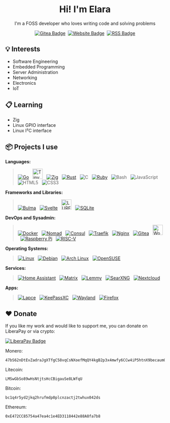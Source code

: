 <h1 align="center">Hi! I'm Elara</h3>
<p align="center">I'm a FOSS developer who loves writing code and solving problems</p>

<p align="center">
  <a href="https://gitea.elara.ws/Elara6331"><img alt="Gitea Badge" src="https://img.shields.io/badge/gitea-609926?logo=gitea&logoColor=white&style=for-the-badge"></a>&nbsp;
  <a href="https://www.elara.ws"><img alt="Website Badge" src="https://img.shields.io/badge/Website-blue?style=for-the-badge"></a>&nbsp;
  <a href="https://www.elara.ws/articles/index.xml"><img alt="RSS Badge" src="https://img.shields.io/badge/RSS-orange?style=for-the-badge&logo=rss&logoColor=white"></a>
</p>


## 💡 Interests

- Software Engineering
- Embedded Programming
- Server Administration
- Networking
- Electronics
- IoT

## 📋 Learning

- Zig
- Linux GPIO interface
- Linux I²C interface

## 📦 Projects I use

**Languages:**

> [![Go](https://api.iconify.design/devicon/go.svg?height=32 "Go")](https://go.dev/) &nbsp;
[<img src="https://tinygo.org/images/tinygo-logo.png" alt="TinyGo" title="TinyGo" height=32>](https://tinygo.org/) &nbsp;
[![Zig](https://api.iconify.design/devicon/zig.svg?color=white&height=32 "Zig")](https://ziglang.org) &nbsp;
[![Rust](https://api.iconify.design/skill-icons/rust.svg?color=white&height=32 "Rust")](https://www.rust-lang.org/) &nbsp;
![C](https://api.iconify.design/devicon/c.svg?color=white&height=32 "C") &nbsp;
[![Ruby](https://api.iconify.design/logos/ruby.svg?height=32 "Ruby")](https://www.ruby-lang.org/en/) &nbsp;
![Bash](https://api.iconify.design/skill-icons/bash-dark.svg?color=white&height=32 "Bash") &nbsp;
![JavaScript](https://api.iconify.design/logos/javascript.svg?height=32 "JavaScript") &nbsp;
![HTML5](https://api.iconify.design/skill-icons/html.svg?height=32 "HTML") &nbsp;
![CSS3](https://api.iconify.design/skill-icons/css.svg?height=32 "CSS") &nbsp;

**Frameworks and Libraries:**


> [![Bulma](https://api.iconify.design/logos/bulma.svg?height=32 "Bulma")](https://bulma.io/) &nbsp;
[![Svelte](https://api.iconify.design/devicon/svelte.svg?height=32 "Svelte")](https://svelte.dev/) &nbsp;
[<img src="https://lure.sh/lure-no-text.svg" alt="LURE" title="LURE" height=32>](https://lure.sh) &nbsp;
[![SQLite](https://api.iconify.design/devicon/sqlite.svg?height=32 "SQLite")](https://www.sqlite.org/) &nbsp;

**DevOps and Sysadmin:**

> [![Docker](https://api.iconify.design/logos/docker-icon.svg?height=32 "Docker")](https://www.docker.com/) &nbsp;
[![Nomad](https://api.iconify.design/devicon/nomad.svg?height=32 "Nomad")](https://nomadproject.io/) &nbsp;
[![Consul](https://api.iconify.design/devicon/consul.svg?height=32 "Consul")](https://consul.io) &nbsp;
[![Traefik](https://api.iconify.design/devicon/traefikproxy.svg?height=32 "Traefik Proxy")](https://traefik.io/traefik) &nbsp;
[![Nginx](https://api.iconify.design/logos/nginx.svg?height=32 "Nginx")](https://nginx.org/) &nbsp;
[![Gitea](https://api.iconify.design/simple-icons/gitea.svg?color=%23609926&height=32 "Gitea")](https://gitea.elara.ws/) &nbsp;
[<img src="https://api.minio.elara.ws/adl/woodpecker-ci.png" alt="Woodpecker CI" title="Woodpecker CI" height=32>](https://woodpecker-ci.org/) &nbsp;
[![Raspberry Pi](https://api.iconify.design/logos/raspberry-pi.svg?height=32 "Raspberry Pi")](https://www.raspberrypi.com/) &nbsp;
[![RISC-V](https://api.iconify.design/simple-icons/riscv.svg?height=32&color=%23E09A19 "RISC-V")](https://riscv.org/) &nbsp;

**Operating Systems:**

> [![Linux](https://api.iconify.design/flat-color-icons/linux.svg?height=32 "Linux")](https://www.kernel.org/) &nbsp;
[![Debian](https://api.iconify.design/logos/debian.svg?height=32 "Debian")](https://www.debian.org/) &nbsp;
[![Arch Linux](https://api.iconify.design/logos/archlinux.svg?height=32 "Debian")](https://www.archlinux.org/) &nbsp;
[![OpenSUSE](https://api.iconify.design/devicon/opensuse.svg?height=32 "OpenSUSE")](https://www.opensuse.org/) &nbsp;

**Services:**

> [![Home Assistant](https://api.iconify.design/mdi/home-assistant.svg?height=32&color=%233FBAF0 "Home Assistant")](https://www.home-assistant.io//) &nbsp;
[![Matrix](https://api.iconify.design/tabler/brand-matrix.svg?height=32&color=%23AAAAAA "Matrix")](https://matrix.org/) &nbsp;
[![Lemmy](https://api.iconify.design/simple-icons/lemmy.svg?height=32&color=%23AAAAAA "Lemmy")](https://join-lemmy.org/) &nbsp;
[![SearXNG](https://api.iconify.design/simple-icons/searxng.svg?height=32&color=%233050FF "SearXNG")](https://docs.searxng.org/) &nbsp;
[![Nextcloud](https://api.iconify.design/simple-icons/nextcloud.svg?height=32&color=%230068A1 "Nextcloud")](https://nextcloud.com/athome/) &nbsp;

**Apps:**

> [![Lapce](https://api.iconify.design/simple-icons/lapce.svg?height=32&color=%233192d6 "Lapce")](https://lapce.dev/) &nbsp;
[![KeePassXC](https://api.iconify.design/simple-icons/keepassxc.svg?height=32&color=%23559B30 "KeePassXC")](https://keepassxc.org/) &nbsp;
[![Wayland](https://api.iconify.design/simple-icons/wayland.svg?height=32&color=%23FFBC00 "Wayland")](https://wayland.freedesktop.org/) &nbsp;
[![Firefox](https://api.iconify.design/logos/firefox.svg?height=32 "Firefox")](https://www.mozilla.org/en-US/firefox/) &nbsp;

## ❤️ Donate

If you like my work and would like to support me, you can donate on LiberaPay or via crypto:

[![LiberaPay Badge](https://img.shields.io/badge/Donate-F6C915?style=for-the-badge&logo=liberapay&logoColor=black)](https://liberapay.com/Elara6331/)

Monero:
```text
47bS62nDtEvZadraJgXTfgC58vqCsNXoefMqQY4kgB2p3x4mwfy6CCw4iP5htnX9becaumQrtuKYTVZnfVQGP4pn23nMCAZ
```

Litecoin:
```text
LMSwGbSo89wHsNtjtsHcCBigauSe8LWfqU
```

Bitcoin:
```text
bc1q4r5yd2jkq2hrufmdp0plcnzactj2twhux042ds
```

Ethereum:
```text
0xE472CC85754a47ea4c1e4ED3118442e88A8fa7b8
```
